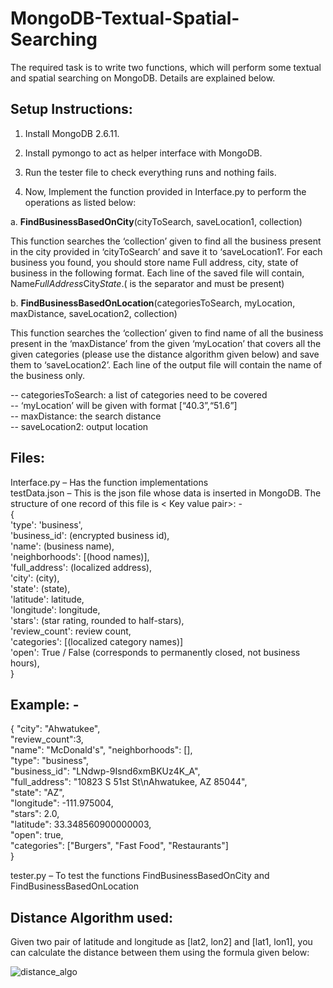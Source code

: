 # MongoDB-Textual-Spatial-Searching
The required task is to write two functions, which will perform some textual and spatial searching on MongoDB. Details are explained below.

## Setup Instructions:
 
1. Install MongoDB 2.6.11.   

2. Install pymongo to act as helper interface with MongoDB.   

3. Run the tester file to check everything runs and nothing fails. 

4. Now, Implement the function provided in Interface.py to perform the operations as listed below: 

a. **FindBusinessBasedOnCity**(cityToSearch, saveLocation1, collection) 

This function searches the ‘collection’ given to find all the business present in the city provided in ‘cityToSearch’ and save it to ‘saveLocation1’. For each business you found, you should store name Full address, city, state of business in the following format. 
Each line of the saved file will contain, Name$FullAddress$City$State. ($ is the separator and must be present) 

b. **FindBusinessBasedOnLocation**(categoriesToSearch, myLocation, maxDistance, saveLocation2, collection) 

This function searches the ‘collection’ given to find name of all the business present in the ‘maxDistance’ from the given ‘myLocation’ that covers all the given categories (please use the distance algorithm given below) and save them to ‘saveLocation2’. Each line of the output file will contain the name of the business only. 

-- categoriesToSearch: a list of categories need to be covered   
-- ‘myLocation’ will be given with format [“40.3”,“51.6”]           
-- maxDistance: the search distance   
-- saveLocation2: output location   

## Files:

Interface.py – Has the function implementations  
testData.json – This is the json file whose data is inserted in MongoDB. The structure of one record of this file is
 < Key value pair>: -   
{   
'type': 'business',  
'business_id': (encrypted business id),  
'name': (business name),  
'neighborhoods': [(hood names)],  
'full_address': (localized address),  
'city': (city),  
'state': (state),   
'latitude': latitude,  
'longitude': longitude,   
'stars': (star rating, rounded to half-stars),  
'review_count': review count,  
'categories': [(localized category names)]  
'open': True / False (corresponds to permanently closed, not business hours),  
}  

 
## Example: - 
{
"city": "Ahwatukee",  
"review_count":3,  
"name": "McDonald's",
"neighborhoods": [],  
"type": "business",  
"business_id": "LNdwp-9Isnd6xmBKUz4K_A",  
"full_address": "10823 S 51st St\nAhwatukee, AZ 85044",  
"state": "AZ",  
"longitude": -111.975004,  
"stars": 2.0,  
"latitude": 33.348560900000003,  
"open": true,  
"categories": ["Burgers", "Fast Food", "Restaurants"]  
}   

tester.py – To test the functions FindBusinessBasedOnCity and FindBusinessBasedOnLocation

## Distance Algorithm used:
Given two pair of latitude and longitude as [lat2, lon2] and [lat1, lon1], you can calculate the distance between them using the formula given below: 

![distance_algo](https://user-images.githubusercontent.com/44238315/51229005-f9f47300-1917-11e9-9f2f-a85f33352472.PNG)
